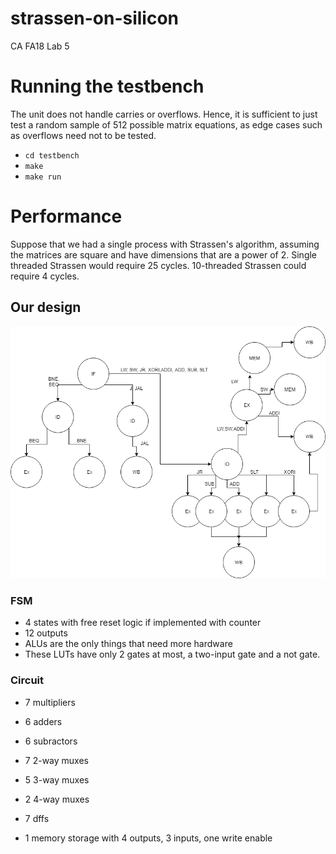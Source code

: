 # strassen-on-silicon
CA FA18 Lab 5 

# Running the testbench
The unit does not handle carries or overflows.
Hence, it is sufficient to just test a random sample of 512 possible matrix equations, as edge cases such as overflows need not to be tested.

- `cd testbench`
- `make`
- `make run`

# Performance

Suppose that we had a single process with Strassen's algorithm, assuming the matrices are square and have dimensions that are a power of 2.
Single threaded Strassen would require 25 cycles.
10-threaded Strassen could require 4 cycles.


## Our design

![alt text](https://github.com/concavegit/multicycle-mips/blob/master/Untitled%20Diagram.png)

### FSM
- 4 states with free reset logic if implemented with counter
- 12 outputs
- ALUs are the only things that need more hardware
- These LUTs have only 2 gates at most, a two-input gate and a not gate.

### Circuit
- 7 multipliers
- 6 adders
- 6 subractors

- 7 2-way muxes
- 5 3-way muxes
- 2 4-way muxes
- 7 dffs
- 1 memory storage with 4 outputs, 3 inputs, one write enable
